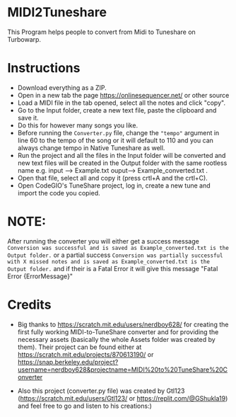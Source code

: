 # MIDI2Tuneshare
This Program helps people to convert from Midi to Tuneshare on Turbowarp.


 # Instructions

- Download everything as a ZIP.
- Open in a new tab the page https://onlinesequencer.net/ or other source 
- Load a MIDI file in the tab opened, select all the notes and click "copy".
- Go to the Input folder, create a new text file, paste the clipboard and save it.
- Do this for however many songs you like.
- Before running the `Converter.py` file, change the `"tempo"` argument in line 60 to the tempo of the song  or it will default to 110 and you can always change tempo in Native Tuneshare as well.
- Run the project and all the files in the Input folder will be converted and new text files will be created in the Output folder with the same rootless name e.g. input --> Example.txt ouput--> Example_converted.txt .
- Open that file, select all and copy it (press crtl+A and the crtl+C).
- Open CodeGIO's TuneShare project, log in, create a new tune and import the code you copied.
# NOTE: 
After running the converter you will either get a success message  `Conversion was successful and is saved as Example_converted.txt is the Output folder.` or a partial success `Conversion was partially successful with X missed notes and is saved as Example_converted.txt is the Output folder.` and if their is a Fatal Error it will give this message "Fatal Error {ErrorMessage}"

# Credits

- Big thanks to https://scratch.mit.edu/users/nerdboy628/ for creating the first fully working MIDI-to-TuneShare converter and for providing the necessary assets (basically the whole Assets folder was created by them). Their project can be found either at https://scratch.mit.edu/projects/870613190/ or https://snap.berkeley.edu/project?username=nerdboy628&projectname=MIDI%20to%20TuneShare%20Converter

- Also this project (converter.py file) was created by Gtl123 (https://scratch.mit.edu/users/Gtl123/ or https://replit.com/@GShukla19) and feel free to go and listen to his creations:)
